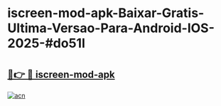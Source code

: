 # iscreen-mod-apk-Baixar-Gratis-Ultima-Versao-Para-Android-IOS-2025-#do51l

# <h2><a href="https://ainizakaria.my?title=iscreen-mod-apk&ref=22M">🔗👉 🔴 iscreen-mod-apk</a></h2>

[![acn](https://github.com/user-attachments/assets/0f9c940e-d8b0-45ae-aac7-cd30a18b3e1c)](https://ainizakaria.my?title=iscreen-mod-apk&ref=22M)

